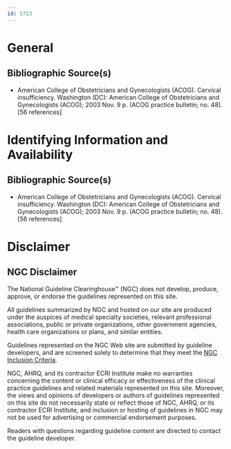 ```yaml
---
id: 5723
---
```


# General

## Bibliographic Source(s)

- American College of Obstetricians and Gynecologists (ACOG). Cervical insufficiency. Washington (DC): American College of Obstetricians and Gynecologists (ACOG); 2003 Nov. 9 p. (ACOG practice bulletin; no. 48). [56 references]

# Identifying Information and Availability

## Bibliographic Source(s)

- American College of Obstetricians and Gynecologists (ACOG). Cervical insufficiency. Washington (DC): American College of Obstetricians and Gynecologists (ACOG); 2003 Nov. 9 p. (ACOG practice bulletin; no. 48). [56 references]

# Disclaimer

## NGC Disclaimer

The National Guideline Clearinghouse™ (NGC) does not develop, produce, approve, or endorse the guidelines represented on this site.

All guidelines summarized by NGC and hosted on our site are produced under the auspices of medical specialty societies, relevant professional associations, public or private organizations, other government agencies, health care organizations or plans, and similar entities.

Guidelines represented on the NGC Web site are submitted by guideline developers, and are screened solely to determine that they meet the [NGC Inclusion Criteria](/help-and-about/summaries/inclusion-criteria).

NGC, AHRQ, and its contractor ECRI Institute make no warranties concerning the content or clinical efficacy or effectiveness of the clinical practice guidelines and related materials represented on this site. Moreover, the views and opinions of developers or authors of guidelines represented on this site do not necessarily state or reflect those of NGC, AHRQ, or its contractor ECRI Institute, and inclusion or hosting of guidelines in NGC may not be used for advertising or commercial endorsement purposes.

Readers with questions regarding guideline content are directed to contact the guideline developer.

